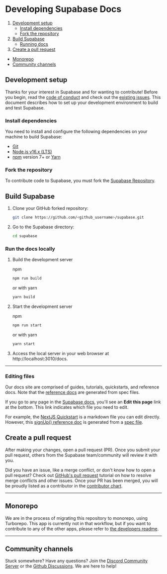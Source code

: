 # Developing Supabase Docs

1. [Development setup](#development-setup)
   - [Install dependencies](#install-dependencies)
   - [Fork the repository](#fork-the-repository)
2. [Build Supabase](#build-supabase)
   - [Running docs](#running-docs)
3. [Create a pull request](#create-a-pull-request)

- [Monorepo](#monorepo)
- [Community channels](#community-channels)

## Development setup

Thanks for your interest in Supabase and for wanting to contribute! Before you begin, read the
[code of conduct](https://github.com/supabase/.github/blob/main/CODE_OF_CONDUCT.md) and check out the
[existing issues](https://github.com/supabase/supabase/issues).
This document describes how to set up your development environment to build and test Supabase.

### Install dependencies

You need to install and configure the following dependencies on your machine to build Supabase:

- [Git](http://git-scm.com/)
- [Node.js v16.x (LTS)](http://nodejs.org)
- [npm](https://www.npmjs.com/) version 7+ or [Yarn](https://yarnpkg.com/)

### Fork the repository

To contribute code to Supabase, you must fork the [Supabase Repository](https://github.com/supabase/supabase).

## Build Supabase

1. Clone your GitHub forked repository:

   ```sh
   git clone https://github.com/<github_username>/supabase.git
   ```

1. Go to the Supabase directory:
   ```sh
   cd supabase
   ```

### Run the docs locally


1. Build the development server

   npm

   ```sh
   npm run build
   ```

   or with yarn

   ```sh
   yarn build
   ```

1. Start the development server

   npm

   ```sh
   npm run start
   ```

   or with yarn

   ```sh
   yarn start
   ```

1. Access the local server in your web browser at http://localhost:3010/docs.

---

### Editing files

Our docs site are comprised of guides, tutorials, quickstarts, and reference docs. Note that the [reference docs](https://supabase.com/docs/reference) are generated from spec files.

If you go to any page in the [Supabase docs](https://supabase.com/docs), you'll see an **Edit this page** link at the bottom. This link indicates which file you need to edit.

For example, the [NextJS Quickstart](https://supabase.com/docs/guides/with-nextjs) is a markdown file you can edit directly. However, this [signUp() reference doc](https://supabase.com/docs/reference/javascript/auth-signup) is generated from a [spec file](https://github.com/supabase/supabase/edit/master/spec/supabase_js_v1_legacy.yml).

## Create a pull request

After making your changes, open a pull request (PR). Once you submit your pull request, others from the Supabase team/community will review it with you.

Did you have an issue, like a merge conflict, or don't know how to open a pull request? Check out [GitHub's pull request](https://docs.github.com/en/pull-requests/collaborating-with-pull-requests) tutorial on how to resolve merge conflicts and other issues. Once your PR has been merged, you will be proudly listed as a contributor in the [contributor chart](https://github.com/supabase/supabase/graphs/contributors).

---

## Monorepo

We are in the process of migrating this repository to monorepo, using Turborepo.
This app is currently not in that workflow, but if you want to contribute to any of the other apps, please refer to [the developers readme](https://github.com/supabase/supabase/blob/master/DEVELOPERS.md).

---

## Community channels

Stuck somewhere? Have any questions? Join the [Discord Community Server](https://discord.supabase.com/) or the [Github Discussions](https://github.com/supabase/supabase/discussions). We are here to help!
